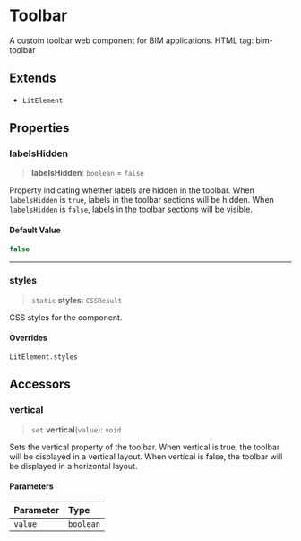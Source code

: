 # Toolbar

A custom toolbar web component for BIM applications. HTML tag: bim-toolbar

## Extends

- `LitElement`

## Properties

### labelsHidden

> **labelsHidden**: `boolean` = `false`

Property indicating whether labels are hidden in the toolbar.
When `labelsHidden` is `true`, labels in the toolbar sections will be hidden.
When `labelsHidden` is `false`, labels in the toolbar sections will be visible.

#### Default Value

```ts
false
```

***

### styles

> `static` **styles**: `CSSResult`

CSS styles for the component.

#### Overrides

`LitElement.styles`

## Accessors

### vertical

> `set` **vertical**(`value`): `void`

Sets the vertical property of the toolbar.
When vertical is true, the toolbar will be displayed in a vertical layout.
When vertical is false, the toolbar will be displayed in a horizontal layout.

#### Parameters

| Parameter | Type |
| :------ | :------ |
| `value` | `boolean` |
